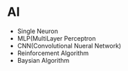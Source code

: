 # AI

* Single Neuron <br>
* MLP(MultiLayer Perceptron <br>
* CNN(Convolutional Nueral Network) <br>
* Reinforcement Algorithm <br>
* Baysian Algorithm

